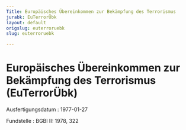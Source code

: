 ```yaml
---
Title: Europäisches Übereinkommen zur Bekämpfung des Terrorismus
jurabk: EuTerrorÜbk
layout: default
origslug: euterroruebk
slug: euterroruebk

---
```


# Europäisches Übereinkommen zur Bekämpfung des Terrorismus (EuTerrorÜbk)

Ausfertigungsdatum
:   1977-01-27

Fundstelle
:   BGBl II: 1978, 322

